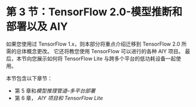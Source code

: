 # 第 3 节：TensorFlow 2.0-模型推断和部署以及 AIY

如果您使用过 TensorFlow 1.x，则本部分将重点介绍迁移到 TensorFlow 2.0 所需的总体概念更改。 它还将教您使用 TensorFlow 可以进行的各种 AIY 项目。 最后，本节向您展示如何将 TensorFlow Lite 与跨多个平台的低功耗设备一起使用。

本节包含以下章节：

*   第 5 章和*模型推理管道–多平台部署*
*   第 6 章， *AIY 项目和 TensorFlow Lite*